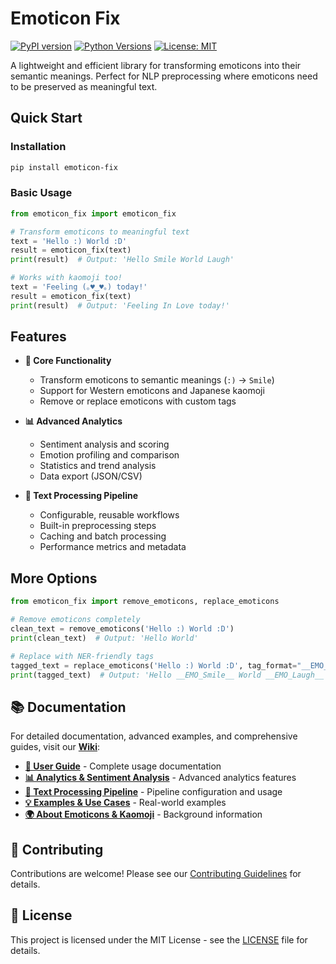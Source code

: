 # Emoticon Fix

[![PyPI version](https://img.shields.io/pypi/v/emoticon-fix.svg)](https://pypi.org/project/emoticon-fix/)
[![Python Versions](https://img.shields.io/pypi/pyversions/emoticon-fix.svg)](https://pypi.org/project/emoticon-fix/)
[![License: MIT](https://img.shields.io/badge/License-MIT-yellow.svg)](https://opensource.org/licenses/MIT)

A lightweight and efficient library for transforming emoticons into their semantic meanings. Perfect for NLP preprocessing where emoticons need to be preserved as meaningful text.

## Quick Start

### Installation
```bash
pip install emoticon-fix
```

### Basic Usage
```python
from emoticon_fix import emoticon_fix

# Transform emoticons to meaningful text
text = 'Hello :) World :D'
result = emoticon_fix(text)
print(result)  # Output: 'Hello Smile World Laugh'

# Works with kaomoji too!
text = 'Feeling (｡♥‿♥｡) today!'
result = emoticon_fix(text)
print(result)  # Output: 'Feeling In Love today!'
```

## Features

- **🎯 Core Functionality**
  - Transform emoticons to semantic meanings (`:)` → `Smile`)
  - Support for Western emoticons and Japanese kaomoji
  - Remove or replace emoticons with custom tags

- **📊 Advanced Analytics**
  - Sentiment analysis and scoring
  - Emotion profiling and comparison
  - Statistics and trend analysis
  - Data export (JSON/CSV)

- **🔧 Text Processing Pipeline**
  - Configurable, reusable workflows
  - Built-in preprocessing steps
  - Caching and batch processing
  - Performance metrics and metadata

## More Options

```python
from emoticon_fix import remove_emoticons, replace_emoticons

# Remove emoticons completely
clean_text = remove_emoticons('Hello :) World :D')
print(clean_text)  # Output: 'Hello World'

# Replace with NER-friendly tags
tagged_text = replace_emoticons('Hello :) World :D', tag_format="__EMO_{tag}__")
print(tagged_text)  # Output: 'Hello __EMO_Smile__ World __EMO_Laugh__'
```

## 📚 Documentation

For detailed documentation, advanced examples, and comprehensive guides, visit our [**Wiki**](https://github.com/xga0/emoticon_fix/wiki):

- **[📖 User Guide](https://github.com/xga0/emoticon_fix/wiki/User-Guide)** - Complete usage documentation
- **[📊 Analytics & Sentiment Analysis](https://github.com/xga0/emoticon_fix/wiki/Analytics-and-Sentiment-Analysis)** - Advanced analytics features
- **[🔧 Text Processing Pipeline](https://github.com/xga0/emoticon_fix/wiki/Text-Processing-Pipeline)** - Pipeline configuration and usage
- **[💡 Examples & Use Cases](https://github.com/xga0/emoticon_fix/wiki/Examples-and-Use-Cases)** - Real-world examples
- **[🌍 About Emoticons & Kaomoji](https://github.com/xga0/emoticon_fix/wiki/About-Emoticons-and-Kaomoji)** - Background information

## 🤝 Contributing

Contributions are welcome! Please see our [Contributing Guidelines](https://github.com/xga0/emoticon_fix/wiki/Contributing) for details.

## 📄 License

This project is licensed under the MIT License - see the [LICENSE](LICENSE) file for details.